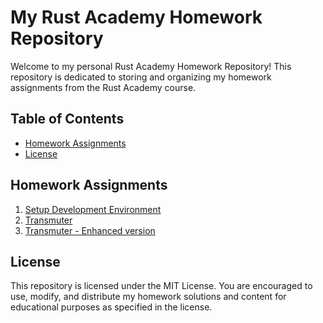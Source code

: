 # My Rust Academy Homework Repository

Welcome to my personal Rust Academy Homework Repository! This repository is dedicated to storing and organizing my homework assignments from the Rust Academy course.

## Table of Contents

- [Homework Assignments](#homework-assignments)
- [License](#license)

## Homework Assignments

1. [Setup Development Environment](hello_world/homework.md)
2. [Transmuter](transmuter/homework.md)
2. [Transmuter - Enhanced version](transmuter_upgrade/homework.md)

## License
This repository is licensed under the MIT License. You are encouraged to use, modify, and distribute my homework solutions and content for educational purposes as specified in the license.

